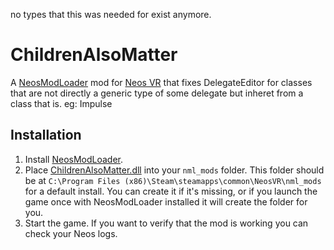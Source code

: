 no types that this was needed for exist anymore.


# ChildrenAlsoMatter

A [NeosModLoader](https://github.com/zkxs/NeosModLoader) mod for [Neos VR](https://neos.com/) that fixes DelegateEditor for classes that are not directly a generic type of some delegate but inheret from a class that is. eg: Impulse

## Installation
1. Install [NeosModLoader](https://github.com/zkxs/NeosModLoader).
1. Place [ChildrenAlsoMatter.dll](https://github.com/eia485/NeosChildrenAlsoMatter/releases/latest/download/ChildrenAlsoMatter.dll) into your `nml_mods` folder. This folder should be at `C:\Program Files (x86)\Steam\steamapps\common\NeosVR\nml_mods` for a default install. You can create it if it's missing, or if you launch the game once with NeosModLoader installed it will create the folder for you.
1. Start the game. If you want to verify that the mod is working you can check your Neos logs.
